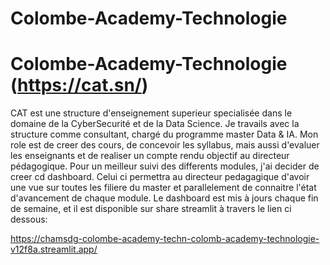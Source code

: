# Colombe-Academy-Technologie
# Colombe-Academy-Technologie (https://cat.sn/)
CAT est une structure d'enseignement superieur specialisée dans le domaine de la CyberSecurité et de la Data Science.
Je travails avec la structure comme consultant, chargé du programme master Data & IA.
Mon role est de creer des cours, de concevoir les syllabus, mais aussi d'evaluer les enseignants et de realiser un compte rendu objectif au directeur pédagogique.
Pour un meilleur suivi des differents modules, j'ai decider de creer cd dashboard.
Celui ci permettra au directeur pedagagique d'avoir une vue sur toutes les filiere du master et parallelement de connaitre l'état d'avancement de chaque module.
Le dashboard est mis à jours chaque fin de semaine, et il est disponible sur share streamlit à travers le lien ci dessous:

https://chamsdg-colombe-academy-techn-colomb-academy-technologie-v12f8a.streamlit.app/
